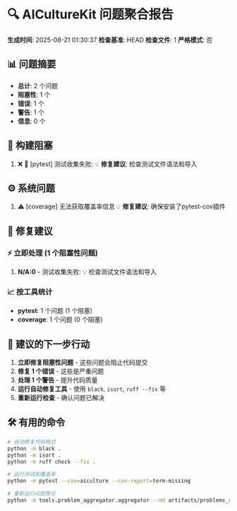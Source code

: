 # 🔍 AICultureKit 问题聚合报告

**生成时间**: 2025-08-21 01:30:37
**检查基准**: HEAD
**检查文件**: 1
**严格模式**: 否

## 📊 问题摘要

- **总计**: 2 个问题
- **阻塞性**: 1 个
- **错误**: 1 个
- **警告**: 1 个
- **信息**: 0 个

## 🛑 构建阻塞

1. ❌ 🚫 [pytest]  测试收集失败:
   💡 **修复建议**: 检查测试文件语法和导入


## ⚙️ 系统问题

1. ⚠️ [coverage]  无法获取覆盖率信息
   💡 **修复建议**: 确保安装了pytest-cov插件


## 🎯 修复建议

### ⚡ 立即处理 (1 个阻塞性问题)

1. **N/A:0** - 测试收集失败:
   💡 检查测试文件语法和导入

### 📈 按工具统计

- **pytest**: 1 个问题 (1 个阻塞)
- **coverage**: 1 个问题 (0 个阻塞)

## 🚀 建议的下一步行动

1. **立即修复阻塞性问题** - 这些问题会阻止代码提交
2. **修复 1 个错误** - 这些是严重问题
3. **处理 1 个警告** - 提升代码质量
4. **运行自动修复工具** - 使用 `black`, `isort`, `ruff --fix` 等
5. **重新运行检查** - 确认问题已解决

## 🛠️ 有用的命令

```bash
# 自动修复代码格式
python -m black .
python -m isort .
python -m ruff check --fix .

# 运行测试和覆盖率
python -m pytest --cov=aiculture --cov-report=term-missing

# 重新运行问题聚合
python -m tools.problem_aggregator.aggregator --md artifacts/problems_report.md
```
